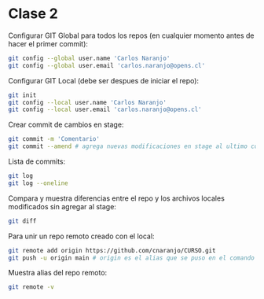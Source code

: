 # Clase 2

Configurar GIT Global para todos los repos (en cualquier momento antes de hacer el primer commit):

```sh
git config --global user.name 'Carlos Naranjo'
git config --global user.email 'carlos.naranjo@opens.cl'
```

Configurar GIT Local (debe ser despues de iniciar el repo):

```sh
git init
git config --local user.name 'Carlos Naranjo'
git config --local user.email 'carlos.naranjo@opens.cl'
```

Crear commit de cambios en stage:

```sh
git commit -m 'Comentario'
git commit --amend # agrega nuevas modificaciones en stage al ultimo commit ya ingresado
```

Lista de commits:

```sh
git log
git log --oneline
```

Compara y muestra diferencias entre el repo y los archivos locales modificados sin agregar al stage:

```sh
git diff
```

Para unir un repo remoto creado con el local:

```sh
git remote add origin https://github.com/cnaranjo/CURSO.git
git push -u origin main # origin es el alias que se puso en el comando anterior, en caso de clon por defecto tambien es origin pero se puede ver con el comando de abajo, main seria la rama local, la primera vez este comando pedira el password para conectarse al repo
```

Muestra alias del repo remoto:

```sh
git remote -v
```